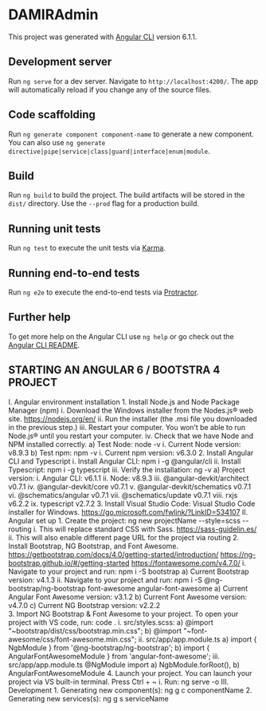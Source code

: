 # DAMIRAdmin
This project was generated with [Angular CLI](https://github.com/angular/angular-cli) version 6.1.1.

## Development server
Run `ng serve` for a dev server. Navigate to `http://localhost:4200/`. The app will automatically reload if you change any of the source files.

## Code scaffolding
Run `ng generate component component-name` to generate a new component. You can also use `ng generate directive|pipe|service|class|guard|interface|enum|module`.

## Build
Run `ng build` to build the project. The build artifacts will be stored in the `dist/` directory. Use the `--prod` flag for a production build.

## Running unit tests
Run `ng test` to execute the unit tests via [Karma](https://karma-runner.github.io).

## Running end-to-end tests
Run `ng e2e` to execute the end-to-end tests via [Protractor](http://www.protractortest.org/).

## Further help
To get more help on the Angular CLI use `ng help` or go check out the [Angular CLI README](https://github.com/angular/angular-cli/blob/master/README.md).

## STARTING AN ANGULAR 6 / BOOTSTRA 4 PROJECT
I.	Angular environment installation
    1.	Install Node.js and Node Package Manager (npm)
        i.	Download the Windows installer from the Nodes.js® web site. https://nodejs.org/en/
        ii.	Run the installer (the .msi file you downloaded in the previous step.)
        iii. Restart your computer. You won’t be able to run Node.js® until you restart your computer.
        iv.	Check that we have Node and NPM installed correctly. 
            a)	Test Node: node -v
                i.	Current Node version: v8.9.3
            b)	Test npm: npm -v
                i.	Current npm version: v6.3.0
    2.	Install Angular CLI and Typescript
        i.	Install Angular CLI: npm i -g @angular/cli
        ii.	Install Typescript: npm i -g typescript
        iii. Verify the installation: ng -v
            a)	Project version:
                i.	Angular CLI: 			v6.1.1
                ii.	Node: 				v8.9.3 
                iii.	@angular-devkit/architect    	v0.7.1
                iv.	@angular-devkit/core         	v0.7.1
                v.	@angular-devkit/schematics   	v0.7.1
                vi.	@schematics/angular         	 v0.7.1
                vii.	@schematics/update           	v0.7.1
                viii.	rxjs                         		v6.2.2
                ix.	typescript                   		v2.7.2
    3.	Install Visual Studio Code: Visual Studio Code installer for Windows. https://go.microsoft.com/fwlink/?LinkID=534107
II.	Angular set up
    1.	Create the project: ng new projectName --style=scss --routing
        i.	This will replace standard CSS with Sass. https://sass-guidelin.es/
        ii.	This will also enable different page URL for the project via routing
    2.	Install Bootstrap, NG Bootstrap, and Font Awesome.
        https://getbootstrap.com/docs/4.0/getting-started/introduction/
        https://ng-bootstrap.github.io/#/getting-started
        https://fontawesome.com/v4.7.0/
        i.	Navigate to your project and run: npm i -S bootstrap
            a)	Current Bootstrap version: v4.1.3
        ii.	Navigate to your project and run: npm i -S @ng-bootstrap/ng-bootstrap font-awesome angular-font-awesome
            a)	Current Angular Font Awesome version: v3.1.2
            b)	Current Font Awesome version: v4.7.0
            c)	Current NG Bootstrap version: v2.2.2    
    3.	Import NG Bootstrap & Font Awesome to your project. To open your project with VS code, run: code .
        i.	src/styles.scss:
            a)	@import "~bootstrap/dist/css/bootstrap.min.css";
            b)	@import "~font-awesome/css/font-awesome.min.css";
        ii.	src/app/app.module.ts
            a)	import { NgbModule } from '@ng-bootstrap/ng-bootstrap';
            b)	import { AngularFontAwesomeModule } from 'angular-font-awesome';
        iii.	src/app/app.module.ts @NgModule import
            a)	NgbModule.forRoot(),
            b)	AngularFontAwesomeModule 
    4.	Launch your project. You can launch your project via VS built-in terminal. Press Ctrl + ~
        i.	Run: ng serve -o
III.	Development
    1.	Generating new component(s): ng g c componentName
    2.	Generating new services(s): ng g s serviceName

